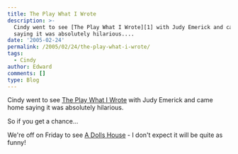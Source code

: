 ```yaml
---
title: The Play What I Wrote
description: >-
  Cindy went to see [The Play What I Wrote][1] with Judy Emerick and came home
  saying it was absolutely hilarious....
date: '2005-02-24'
permalink: /2005/02/24/the-play-what-i-wrote/
tags:
  - Cindy
author: Edward
comments: []
type: Blog
---
```


Cindy went to see [The Play What I Wrote][1] with Judy Emerick and came
home saying it was absolutely hilarious.

So if you get a chance...

We\'re off on Friday to see [A Dolls House][2] - I don\'t expect it will
be quite as funny!



[1]: https://www.theplaywhatiwrote.com/
[2]: https://www.wyplayhouse.com/events/event_details.asp?event_ID=437
